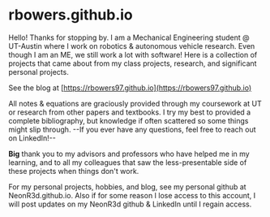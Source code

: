 # rbowers.github.io

Hello! Thanks for stopping by. I am a Mechanical Engineering student @ UT-Austin where I work on robotics & autonomous vehicle research.
Even though I am an ME, we still work a lot with software! Here is a collection of projects that came about from my class projects, research, and significant personal projects.

See the blog at [https://rbowers97.github.io](https://rbowers97.github.io)

All notes & equations are graciously provided through my coursework at UT or research from other papers and textbooks. I try my best to provided a complete bibliography, but knowledge if often scattered so some things might slip through. 
--If you ever have any questions, feel free to reach out on LinkedIn!--

**Big** thank you to my advisors and professors who have helped me in my learning, and to all my colleagues that saw the less-presentable side of these projects when things don't work.

For my personal projects, hobbies, and blog, see my personal github at NeonR3d.github.io. Also if for some reason I lose access to this account, I will post updates on my NeonR3d github & LinkedIn until I regain access.
